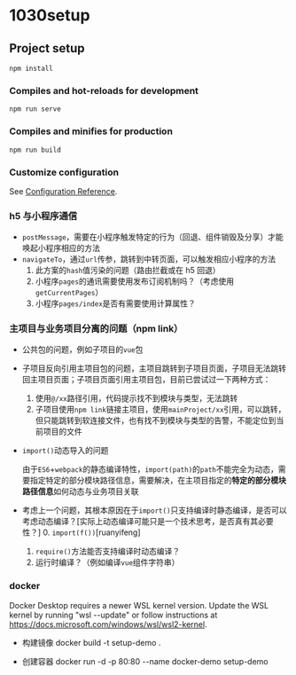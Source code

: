 # 1030setup

## Project setup

```
npm install
```

### Compiles and hot-reloads for development

```
npm run serve
```

### Compiles and minifies for production

```
npm run build
```

### Customize configuration

See [Configuration Reference](https://cli.vuejs.org/config/).

### h5 与小程序通信

- `postMessage`，需要在小程序触发特定的行为（回退、组件销毁及分享）才能唤起小程序相应的方法
- `navigateTo`，通过`url`传参，跳转到中转页面，可以触发相应小程序的方法
  1. 此方案的`hash`值污染的问题（路由拦截或在 h5 回退）
  2. 小程序`pages`的通讯需要使用发布订阅机制吗？（考虑使用`getCurrentPages`）
  3. 小程序`pages/index`是否有需要使用计算属性？

### 主项目与业务项目分离的问题（npm link）

- 公共包的问题，例如子项目的`vue`包

- 子项目反向引用主项目包的问题，主项目跳转到子项目页面，子项目无法跳转回主项目页面；子项目页面引用主项目包，目前已尝试过一下两种方式：

  1. 使用`@/xx`路径引用，代码提示找不到模块与类型，无法跳转
  2. 子项目使用`npm link`链接主项目，使用`mainProject/xx`引用，可以跳转，但只能跳转到软连接文件，也有找不到模块与类型的告警，不能定位到当前项目的文件

- `import()`动态导入的问题

  由于`ES6`+`webpack`的静态编译特性，`import(path)`的`path`不能完全为动态，需要指定特定的部分模块路径信息，需要解决，在主项目指定的**特定的部分模块路径信息**如何动态与业务项目关联

- 考虑上一个问题，其根本原因在于`import()`只支持编译时静态编译，是否可以考虑动态编译？[实际上动态编译可能只是一个技术思考，是否真有其必要性？]
  0. `import(f())`[ruanyifeng]
  1. `require()`方法能否支持编译时动态编译？
  2. 运行时编译？（例如编译`vue`组件字符串）

### docker
Docker Desktop requires a newer WSL kernel version.
Update the WSL kernel by running "wsl --update" or follow instructions at https://docs.microsoft.com/windows/wsl/wsl2-kernel.

- 构建镜像
docker build -t setup-demo .

- 创建容器
docker run -d -p 80:80 --name docker-demo setup-demo 
